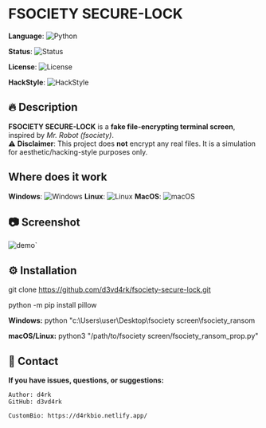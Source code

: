 #  FSOCIETY SECURE-LOCK

**Language**: ![Python](https://img.shields.io/badge/python-3.11-blue?logo=python)

**Status**: ![Status](https://img.shields.io/badge/status-active-success)

**License**: ![License](https://img.shields.io/badge/license-MIT-green)

**HackStyle**: ![HackStyle](https://img.shields.io/badge/style-fsociety-black)

## 🔥 Description

**FSOCIETY SECURE-LOCK** is a **fake file-encrypting terminal screen**, inspired by *Mr. Robot (fsociety)*.  
⚠️ **Disclaimer**: This project does **not** encrypt any real files. It is a simulation for aesthetic/hacking-style purposes only.


## Where does it work

**Windows**: ![Windows](https://img.shields.io/badge/Windows-Tested-blue?logo=windows)
**Linux**: ![Linux](https://img.shields.io/badge/Linux-Tested-blue?logo=linux)
**MacOS**: ![macOS](https://img.shields.io/badge/macOS-Not%20tested-lightgrey?logo=apple)

## 📷 Screenshot

![demo](https://imgur.com/a/RKCmM54)`

## ⚙️ Installation

git clone https://github.com/d3vd4rk/fsociety-secure-lock.git

python -m pip install pillow

**Windows:**
python "c:\Users\user\Desktop\fsociety screen\fsociety_ransom

**macOS/Linux:**
python3 "/path/to/fsociety screen/fsociety_ransom_prop.py"

## 📡 Contact

**If you have issues, questions, or suggestions:**

    Author: d4rk
    GitHub: d3vd4rk

    CustomBio: https://d4rkbio.netlify.app/


